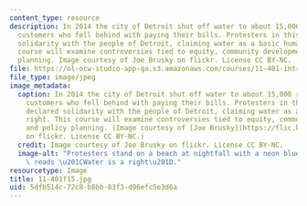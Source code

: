 ```yaml
---
content_type: resource
description: In 2014 the city of Detroit shut off water to about 15,000 residential
  customers who fell behind with paying their bills. Protesters in this picture declared
  solidarity with the people of Detroit, claiming water as a basic human right. This
  course will examine controversies tied to equity, community development, and policy
  planning. Image courtesy of Joe Brusky on flickr. License CC BY-NC.
file: https://ol-ocw-studio-app-qa.s3.amazonaws.com/courses/11-401-introduction-to-housing-community-and-economic-development-fall-2015/5dfb514c72c8b8bb83f3d96efc5e3d6a_11-401f15.jpg
file_type: image/jpeg
image_metadata:
  caption: In 2014 the city of Detroit shut off water to about 15,000 residential
    customers who fell behind with paying their bills. Protesters in this picture
    declared solidarity with the people of Detroit, claiming water as a basic human
    right. This course will examine controversies tied to equity, community development,
    and policy planning. (Image courtesy of [Joe Brusky](https://flic.kr/p/o6sC16)
    on flickr. License CC BY-NC.)
  credit: Image courtesy of Joe Brusky on flickr. License CC BY-NC.
  image-alt: "Protesters stand on a beach at nightfall with a neon blue sign that\
    \ reads \u201CWater is a right\u201D."
resourcetype: Image
title: 11-401f15.jpg
uid: 5dfb514c-72c8-b8bb-83f3-d96efc5e3d6a
---
```

